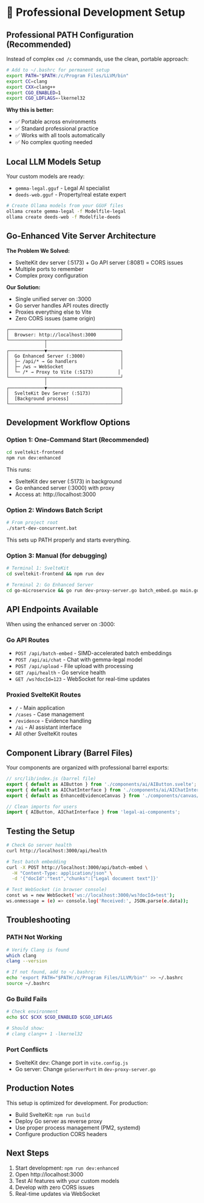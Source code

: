 # 🚀 Professional Development Setup

## Professional PATH Configuration (Recommended)

Instead of complex `cmd /c` commands, use the clean, portable approach:

```bash
# Add to ~/.bashrc for permanent setup
export PATH="$PATH:/c/Program Files/LLVM/bin"
export CC=clang
export CXX=clang++
export CGO_ENABLED=1
export CGO_LDFLAGS=-lkernel32
```

**Why this is better:**
- ✅ Portable across environments  
- ✅ Standard professional practice
- ✅ Works with all tools automatically
- ✅ No complex quoting needed

## Local LLM Models Setup

Your custom models are ready:
- `gemma-legal.gguf` - Legal AI specialist
- `deeds-web.gguf` - Property/real estate expert

```bash
# Create Ollama models from your GGUF files
ollama create gemma-legal -f Modelfile-legal
ollama create deeds-web -f Modelfile-deeds
```

## Go-Enhanced Vite Server Architecture

**The Problem We Solved:**
- SvelteKit dev server (:5173) + Go API server (:8081) = CORS issues
- Multiple ports to remember
- Complex proxy configuration

**Our Solution:**
- Single unified server on :3000
- Go server handles API routes directly  
- Proxies everything else to Vite
- Zero CORS issues (same origin)

```
┌─────────────────────────────────────────┐
│  Browser: http://localhost:3000         │
└─────────────┬───────────────────────────┘
              │
┌─────────────▼───────────────────────────┐
│  Go Enhanced Server (:3000)             │
│  ├─ /api/* → Go handlers                │
│  ├─ /ws → WebSocket                     │  
│  └─ /* → Proxy to Vite (:5173)         │
└─────────────┬───────────────────────────┘
              │
┌─────────────▼───────────────────────────┐
│  SvelteKit Dev Server (:5173)           │
│  [Background process]                   │
└─────────────────────────────────────────┘
```

## Development Workflow Options

### Option 1: One-Command Start (Recommended)
```bash
cd sveltekit-frontend
npm run dev:enhanced
```
This runs:
- SvelteKit dev server (:5173) in background
- Go enhanced server (:3000) with proxy
- Access at: http://localhost:3000

### Option 2: Windows Batch Script
```bash
# From project root
./start-dev-concurrent.bat
```
This sets up PATH properly and starts everything.

### Option 3: Manual (for debugging)
```bash
# Terminal 1: SvelteKit
cd sveltekit-frontend && npm run dev

# Terminal 2: Go Enhanced Server
cd go-microservice && go run dev-proxy-server.go batch_embed.go main.go
```

## API Endpoints Available

When using the enhanced server on :3000:

### Go API Routes
- `POST /api/batch-embed` - SIMD-accelerated batch embeddings
- `POST /api/ai/chat` - Chat with gemma-legal model
- `POST /api/upload` - File upload with processing
- `GET /api/health` - Go service health
- `GET /ws?docId=123` - WebSocket for real-time updates

### Proxied SvelteKit Routes  
- `/` - Main application
- `/cases` - Case management
- `/evidence` - Evidence handling
- `/ai` - AI assistant interface
- All other SvelteKit routes

## Component Library (Barrel Files)

Your components are organized with professional barrel exports:

```javascript
// src/lib/index.js (barrel file)
export { default as AIButton } from './components/ai/AIButton.svelte';
export { default as AIChatInterface } from './components/ai/AIChatInterface.svelte';
export { default as EnhancedEvidenceCanvas } from './components/canvas/EnhancedEvidenceCanvas.svelte';

// Clean imports for users
import { AIButton, AIChatInterface } from 'legal-ai-components';
```

## Testing the Setup

```bash
# Check Go server health
curl http://localhost:3000/api/health

# Test batch embedding
curl -X POST http://localhost:3000/api/batch-embed \
  -H "Content-Type: application/json" \
  -d '{"docId":"test","chunks":["Legal document text"]}'

# Test WebSocket (in browser console)
const ws = new WebSocket('ws://localhost:3000/ws?docId=test');
ws.onmessage = (e) => console.log('Received:', JSON.parse(e.data));
```

## Troubleshooting

### PATH Not Working
```bash
# Verify Clang is found
which clang
clang --version

# If not found, add to ~/.bashrc:
echo 'export PATH="$PATH:/c/Program Files/LLVM/bin"' >> ~/.bashrc
source ~/.bashrc
```

### Go Build Fails
```bash
# Check environment
echo $CC $CXX $CGO_ENABLED $CGO_LDFLAGS

# Should show:
# clang clang++ 1 -lkernel32
```

### Port Conflicts
- SvelteKit dev: Change port in `vite.config.js`
- Go server: Change `goServerPort` in `dev-proxy-server.go`

## Production Notes

This setup is optimized for development. For production:
- Build SvelteKit: `npm run build`
- Deploy Go server as reverse proxy
- Use proper process management (PM2, systemd)
- Configure production CORS headers

## Next Steps

1. Start development: `npm run dev:enhanced`
2. Open http://localhost:3000
3. Test AI features with your custom models
4. Develop with zero CORS issues
5. Real-time updates via WebSocket